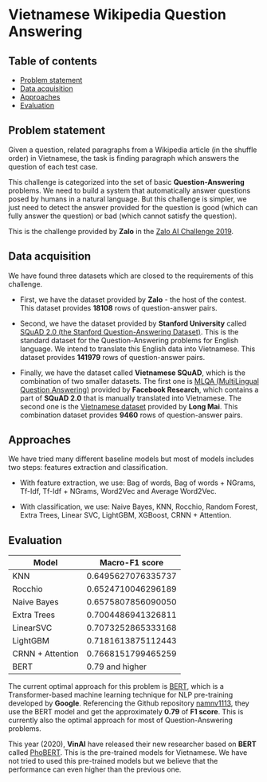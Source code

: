 # Vietnamese Wikipedia Question Answering

## Table of contents

* [Problem statement](#problem-statement)
* [Data acquisition](#data-acquisition)
* [Approaches](#approaches)
* [Evaluation](#evaluation)

## Problem statement

Given a question, related paragraphs from a Wikipedia article (in the shuffle order) in Vietnamese, the task is finding paragraph which answers the question of each test case.

This challenge is categorized into the set of basic **Question-Answering** problems. We need to build a system that automatically answer questions posed by humans in a natural language. But this challenge is simpler, we just need to detect the answer provided for the question is good (which can fully answer the question) or bad (which cannot satisfy the question).

This is the challenge provided by **Zalo** in the [Zalo AI Challenge 2019](https://challenge.zalo.ai/portal/question-answering).

## Data acquisition

We have found three datasets which are closed to the requirements of this challenge.
- First, we have the dataset provided by **Zalo** - the host of the contest. This dataset provides **18108** rows of question-answer pairs.

- Second, we have the dataset provided by **Stanford University** called [SQuAD 2.0 (the Stanford Question-Answering Dataset)](https://rajpurkar.github.io/SQuAD-explorer/). This is the standard dataset for the Question-Answering problems for English language. We intend to translate this English data into Vietnamese. This dataset provides **141979** rows of question-answer pairs.

- Finally, we have the dataset called **Vietnamese SQuAD**, which is the combination of two smaller datasets. The first one is [MLQA (MultiLingual Question Answering)](https://github.com/facebookresearch/MLQA) provided by **Facebook Research**, which contains a part of **SQuAD 2.0** that is manually translated into Vietnamese. The second one is the [Vietnamese dataset](https://github.com/mailong25/bert-vietnamese-question-answering/tree/master/dataset) provided by **Long Mai**. This combination dataset provides **9460** rows of question-answer pairs.

## Approaches

We have tried many different baseline models but most of models includes two steps: features extraction and classification.
- With feature extraction, we use: Bag of words, Bag of words + NGrams, Tf-Idf, Tf-Idf + NGrams, Word2Vec and Average Word2Vec.

- With classification, we use: Naive Bayes, KNN, Rocchio, Random Forest, Extra Trees, Linear SVC, LightGBM, XGBoost, CRNN + Attention.

## Evaluation

| Model                                            | Macro-F1 score                                   |
|--------------------------------------------------|--------------------------------------------------|
| KNN                                              | 0.6495627076335737                               |
| Rocchio                                          | 0.6524710046296189                               |
| Naive Bayes                                      | 0.6575807856090050                               |
| Extra Trees                                      | 0.7004486941326811                               |
| LinearSVC                                        | 0.7073252865333168                               |
| LightGBM                                         | 0.7181613875112443                               |
| CRNN + Attention                                 | 0.7668151799465259                               |
| BERT                                             | 0.79 and higher                                  |

The current optimal approach for this problem is [BERT](https://github.com/google-research/bert), which is a Transformer-based machine learning technique for NLP pre-training developed by **Google**. Referencing the Github repository [namnv1113](https://github.com/namnv1113/Nanibot_ZaloAIChallenge2019_VietnameseWikiQA), they use the BERT model and get the approximately **0.79** of **F1 score**. This is currently also the optimal approach for most of Question-Answering problems.

This year (2020), **VinAI** have released their new researcher based on **BERT** called [PhoBERT](https://github.com/VinAIResearch/PhoBERT). This is the pre-trained models for Vietnamese. We have not tried to used this pre-trained models but we believe that the performance can even higher than the previous one.